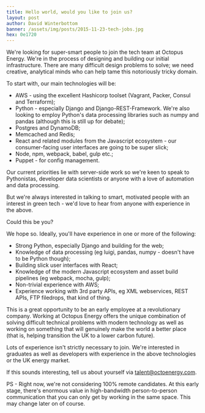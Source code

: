 ```yaml
---
title: Hello world, would you like to join us?
layout: post
author: David Winterbottom
banner: /assets/img/posts/2015-11-23-tech-jobs.jpg
hex: 0e1720
---
```


We're looking for super-smart people to join the tech team at Octopus Energy. We're in the process of designing and building our initial infrastructure. There are many difficult design problems to solve; we need creative, analytical minds who can help tame this notoriously tricky domain.  

To start with, our main technologies will be:

- AWS - using the excellent Hashicorp toolset (Vagrant, Packer, Consul and Terraform);
- Python - especially Django and Django-REST-Framework. We're also looking to employ Python's data processing libraries such as numpy and pandas (although this is still up for debate);
- Postgres and DynamoDB;
- Memcached and Redis;
- React and related modules from the Javascript ecosystem - our consumer-facing user interfaces are going to be super slick;
- Node, npm, webpack, babel, gulp etc.;
- Puppet - for config management.

Our current priorities lie with server-side work so we're keen to
speak to Pythonistas, developer data scientists or anyone with a love of automation and data processing.

But we're always interested in talking to smart, motivated people with an
interest in green tech - we'd love to hear from anyone with experience in the
above. 

Could this be you?

We hope so. Ideally, you'll have experience in one or more of the following:

- Strong Python, especially Django and building for the web;
- Knowledge of data processing (eg luigi, pandas, numpy - doesn't have
  to be Python though);
- Building slick user interfaces with React; 
- Knowledge of the modern Javascript ecosystem and asset build pipelines (eg
  webpack, mocha, gulp);
- Non-trivial experience with AWS;
- Experience working with 3rd party APIs, eg XML webservices, REST APIs, FTP
  filedrops, that kind of thing.

This is a great opportunity to be an early employee at a revolutionary company. Working at Octopus Energy offers the unique combination of solving difficult technical problems with modern technology as well as working on something that will genuinely make the world a better place (that is, helping transition the UK to a lower carbon future).

Lots of experience isn't strictly necessary to join. We're interested in graduates as well as developers with experience in the above technologies or the UK energy market. 

If this sounds interesting, tell us about yourself via [talent@octoenergy.com](mailto:talent@octoenergy.com).

PS - Right now, we're not considering 100% remote candidates. At this early
stage, there's enormous value in high-bandwidth person-to-person communication
that you can only get by working in the same space. This may change later on of
course.


